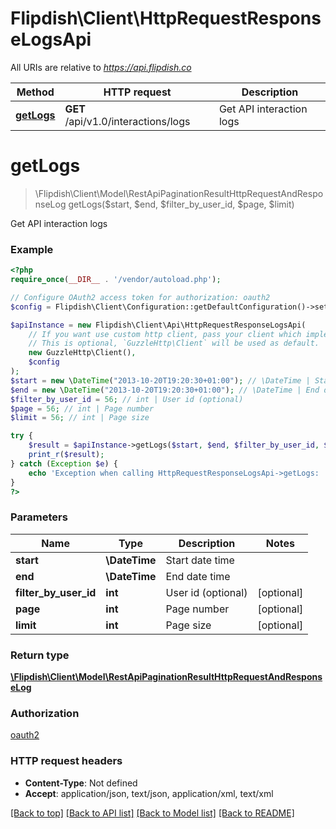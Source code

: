 # Flipdish\Client\HttpRequestResponseLogsApi

All URIs are relative to *https://api.flipdish.co*

Method | HTTP request | Description
------------- | ------------- | -------------
[**getLogs**](HttpRequestResponseLogsApi.md#getLogs) | **GET** /api/v1.0/interactions/logs | Get API interaction logs


# **getLogs**
> \Flipdish\Client\Model\RestApiPaginationResultHttpRequestAndResponseLog getLogs($start, $end, $filter_by_user_id, $page, $limit)

Get API interaction logs

### Example
```php
<?php
require_once(__DIR__ . '/vendor/autoload.php');

// Configure OAuth2 access token for authorization: oauth2
$config = Flipdish\Client\Configuration::getDefaultConfiguration()->setAccessToken('YOUR_ACCESS_TOKEN');

$apiInstance = new Flipdish\Client\Api\HttpRequestResponseLogsApi(
    // If you want use custom http client, pass your client which implements `GuzzleHttp\ClientInterface`.
    // This is optional, `GuzzleHttp\Client` will be used as default.
    new GuzzleHttp\Client(),
    $config
);
$start = new \DateTime("2013-10-20T19:20:30+01:00"); // \DateTime | Start date time
$end = new \DateTime("2013-10-20T19:20:30+01:00"); // \DateTime | End date time
$filter_by_user_id = 56; // int | User id (optional)
$page = 56; // int | Page number
$limit = 56; // int | Page size

try {
    $result = $apiInstance->getLogs($start, $end, $filter_by_user_id, $page, $limit);
    print_r($result);
} catch (Exception $e) {
    echo 'Exception when calling HttpRequestResponseLogsApi->getLogs: ', $e->getMessage(), PHP_EOL;
}
?>
```

### Parameters

Name | Type | Description  | Notes
------------- | ------------- | ------------- | -------------
 **start** | **\DateTime**| Start date time |
 **end** | **\DateTime**| End date time |
 **filter_by_user_id** | **int**| User id (optional) | [optional]
 **page** | **int**| Page number | [optional]
 **limit** | **int**| Page size | [optional]

### Return type

[**\Flipdish\Client\Model\RestApiPaginationResultHttpRequestAndResponseLog**](../Model/RestApiPaginationResultHttpRequestAndResponseLog.md)

### Authorization

[oauth2](../../README.md#oauth2)

### HTTP request headers

 - **Content-Type**: Not defined
 - **Accept**: application/json, text/json, application/xml, text/xml

[[Back to top]](#) [[Back to API list]](../../README.md#documentation-for-api-endpoints) [[Back to Model list]](../../README.md#documentation-for-models) [[Back to README]](../../README.md)

